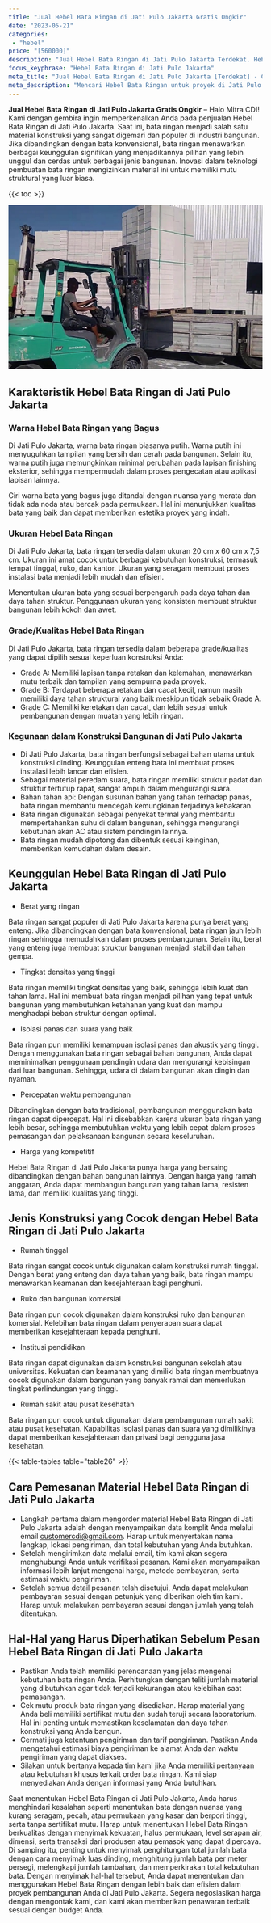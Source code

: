 ```yaml
---
title: "Jual Hebel Bata Ringan di Jati Pulo Jakarta Gratis Ongkir"
date: "2023-05-21"
categories:
 - "hebel"
price: "[560000]"
description: "Jual Hebel Bata Ringan di Jati Pulo Jakarta Terdekat. Hebel Bata Ringan ini sering dipakai dalam proyek pembangunan sebagai bahan bangunan yang tahan lama dan berkualitas. Silakan hubungi kami untuk informasi lebih lanjut."
focus_keyphrase: "Hebel Bata Ringan di Jati Pulo Jakarta"
meta_title: "Jual Hebel Bata Ringan di Jati Pulo Jakarta [Terdekat] - CDI"
meta_description: "Mencari Hebel Bata Ringan untuk proyek di Jati Pulo Jakarta? Kami memiliki Hebel Bata Ringan berkualitas untuk bahan bangunan dinding. Dapatkan penawaran terbaik sekarang."
---
```


**Jual Hebel Bata Ringan di Jati Pulo Jakarta Gratis Ongkir** – Halo Mitra CDI! Kami dengan gembira ingin memperkenalkan Anda pada penjualan Hebel Bata Ringan di Jati Pulo Jakarta. Saat ini, bata ringan menjadi salah satu material konstruksi yang sangat digemari dan populer di industri bangunan. Jika dibandingkan dengan bata konvensional, bata ringan menawarkan berbagai keunggulan signifikan yang menjadikannya pilihan yang lebih unggul dan cerdas untuk berbagai jenis bangunan. Inovasi dalam teknologi pembuatan bata ringan mengizinkan material ini untuk memiliki mutu struktural yang luar biasa.

{{< toc >}}

![Jual Hebel Bata Ringan di Jati Pulo Jakarta Gratis Ongkir](/images/hebel/hebel-bataringan-19.jpg)

## Karakteristik Hebel Bata Ringan di Jati Pulo Jakarta

### Warna Hebel Bata Ringan yang Bagus

Di Jati Pulo Jakarta, warna bata ringan biasanya putih. Warna putih ini menyuguhkan tampilan yang bersih dan cerah pada bangunan. Selain itu, warna putih juga memungkinkan minimal perubahan pada lapisan finishing eksterior, sehingga mempermudah dalam proses pengecatan atau aplikasi lapisan lainnya.

Ciri warna bata yang bagus juga ditandai dengan nuansa yang merata dan tidak ada noda atau bercak pada permukaan. Hal ini menunjukkan kualitas bata yang baik dan dapat memberikan estetika proyek yang indah.

### Ukuran Hebel Bata Ringan

Di Jati Pulo Jakarta, bata ringan tersedia dalam ukuran 20 cm x 60 cm x 7,5 cm. Ukuran ini amat cocok untuk berbagai kebutuhan konstruksi, termasuk tempat tinggal, ruko, dan kantor. Ukuran yang seragam membuat proses instalasi bata menjadi lebih mudah dan efisien.

Menentukan ukuran bata yang sesuai berpengaruh pada daya tahan dan daya tahan struktur. Penggunaan ukuran yang konsisten membuat struktur bangunan lebih kokoh dan awet.

### Grade/Kualitas Hebel Bata Ringan

Di Jati Pulo Jakarta, bata ringan tersedia dalam beberapa grade/kualitas yang dapat dipilih sesuai keperluan konstruksi Anda:

*   Grade A: Memiliki lapisan tanpa retakan dan kelemahan, menawarkan mutu terbaik dan tampilan yang sempurna pada proyek.
*   Grade B: Terdapat beberapa retakan dan cacat kecil, namun masih memiliki daya tahan struktural yang baik meskipun tidak sebaik Grade A.
*   Grade C: Memiliki keretakan dan cacat, dan lebih sesuai untuk pembangunan dengan muatan yang lebih ringan.

### Kegunaan dalam Konstruksi Bangunan di Jati Pulo Jakarta

*   Di Jati Pulo Jakarta, bata ringan berfungsi sebagai bahan utama untuk konstruksi dinding. Keunggulan enteng bata ini membuat proses instalasi lebih lancar dan efisien.
*   Sebagai material peredam suara, bata ringan memiliki struktur padat dan struktur tertutup rapat, sangat ampuh dalam mengurangi suara.
*   Bahan tahan api: Dengan susunan bahan yang tahan terhadap panas, bata ringan membantu mencegah kemungkinan terjadinya kebakaran.
*   Bata ringan digunakan sebagai penyekat termal yang membantu mempertahankan suhu di dalam bangunan, sehingga mengurangi kebutuhan akan AC atau sistem pendingin lainnya.
*   Bata ringan mudah dipotong dan dibentuk sesuai keinginan, memberikan kemudahan dalam desain.

## Keunggulan Hebel Bata Ringan di Jati Pulo Jakarta

*   Berat yang ringan

Bata ringan sangat populer di Jati Pulo Jakarta karena punya berat yang enteng. Jika dibandingkan dengan bata konvensional, bata ringan jauh lebih ringan sehingga memudahkan dalam proses pembangunan. Selain itu, berat yang enteng juga membuat struktur bangunan menjadi stabil dan tahan gempa.
*   Tingkat densitas yang tinggi

Bata ringan memiliki tingkat densitas yang baik, sehingga lebih kuat dan tahan lama. Hal ini membuat bata ringan menjadi pilihan yang tepat untuk bangunan yang membutuhkan ketahanan yang kuat dan mampu menghadapi beban struktur dengan optimal.
*   Isolasi panas dan suara yang baik

Bata ringan pun memiliki kemampuan isolasi panas dan akustik yang tinggi. Dengan menggunakan bata ringan sebagai bahan bangunan, Anda dapat meminimalkan penggunaan pendingin udara dan mengurangi kebisingan dari luar bangunan. Sehingga, udara di dalam bangunan akan dingin dan nyaman.
*   Percepatan waktu pembangunan

Dibandingkan dengan bata tradisional, pembangunan menggunakan bata ringan dapat dipercepat. Hal ini disebabkan karena ukuran bata ringan yang lebih besar, sehingga membutuhkan waktu yang lebih cepat dalam proses pemasangan dan pelaksanaan bangunan secara keseluruhan.
*   Harga yang kompetitif

Hebel Bata Ringan di Jati Pulo Jakarta punya harga yang bersaing dibandingkan dengan bahan bangunan lainnya. Dengan harga yang ramah anggaran, Anda dapat membangun bangunan yang tahan lama, resisten lama, dan memiliki kualitas yang tinggi.

## Jenis Konstruksi yang Cocok dengan Hebel Bata Ringan di Jati Pulo Jakarta

*   Rumah tinggal

Bata ringan sangat cocok untuk digunakan dalam konstruksi rumah tinggal. Dengan berat yang enteng dan daya tahan yang baik, bata ringan mampu menawarkan keamanan dan kesejahteraan bagi penghuni.
*   Ruko dan bangunan komersial

Bata ringan pun cocok digunakan dalam konstruksi ruko dan bangunan komersial. Kelebihan bata ringan dalam penyerapan suara dapat memberikan kesejahteraan kepada penghuni.
*   Institusi pendidikan

Bata ringan dapat digunakan dalam konstruksi bangunan sekolah atau universitas. Kekuatan dan keamanan yang dimiliki bata ringan membuatnya cocok digunakan dalam bangunan yang banyak ramai dan memerlukan tingkat perlindungan yang tinggi.
*   Rumah sakit atau pusat kesehatan

Bata ringan pun cocok untuk digunakan dalam pembangunan rumah sakit atau pusat kesehatan. Kapabilitas isolasi panas dan suara yang dimilikinya dapat memberikan kesejahteraan dan privasi bagi pengguna jasa kesehatan.

{{< table-tables table="table26" >}}

## Cara Pemesanan Material Hebel Bata Ringan di Jati Pulo Jakarta

*   Langkah pertama dalam mengorder material Hebel Bata Ringan di Jati Pulo Jakarta adalah dengan menyampaikan data komplit Anda melalui email customercdi@gmail.com. Harap untuk menyertakan nama lengkap, lokasi pengiriman, dan total kebutuhan yang Anda butuhkan.
*   Setelah mengirimkan data melalui email, tim kami akan segera menghubungi Anda untuk verifikasi pesanan. Kami akan menyampaikan informasi lebih lanjut mengenai harga, metode pembayaran, serta estimasi waktu pengiriman.
*   Setelah semua detail pesanan telah disetujui, Anda dapat melakukan pembayaran sesuai dengan petunjuk yang diberikan oleh tim kami. Harap untuk melakukan pembayaran sesuai dengan jumlah yang telah ditentukan.

## Hal-Hal yang Harus Diperhatikan Sebelum Pesan Hebel Bata Ringan di Jati Pulo Jakarta

*   Pastikan Anda telah memiliki perencanaan yang jelas mengenai kebutuhan bata ringan Anda. Perhitungkan dengan teliti jumlah material yang dibutuhkan agar tidak terjadi kekurangan atau kelebihan saat pemasangan.
*   Cek mutu produk bata ringan yang disediakan. Harap material yang Anda beli memiliki sertifikat mutu dan sudah teruji secara laboratorium. Hal ini penting untuk memastikan keselamatan dan daya tahan konstruksi yang Anda bangun.
*   Cermati juga ketentuan pengiriman dan tarif pengiriman. Pastikan Anda mengetahui estimasi biaya pengiriman ke alamat Anda dan waktu pengiriman yang dapat diakses.
*   Silakan untuk bertanya kepada tim kami jika Anda memiliki pertanyaan atau kebutuhan khusus terkait order bata ringan. Kami siap menyediakan Anda dengan informasi yang Anda butuhkan.

Saat menentukan Hebel Bata Ringan di Jati Pulo Jakarta, Anda harus menghindari kesalahan seperti menentukan bata dengan nuansa yang kurang seragam, pecah, atau permukaan yang kasar dan berpori tinggi, serta tanpa sertifikat mutu. Harap untuk menentukan Hebel Bata Ringan berkualitas dengan menyimak kekuatan, halus permukaan, level serapan air, dimensi, serta transaksi dari produsen atau pemasok yang dapat dipercaya. Di samping itu, penting untuk menyimak penghitungan total jumlah bata dengan cara menyimak luas dinding, menghitung jumlah bata per meter persegi, melengkapi jumlah tambahan, dan memperkirakan total kebutuhan bata. Dengan menyimak hal-hal tersebut, Anda dapat menentukan dan menggunakan Hebel Bata Ringan dengan lebih baik dan efisien dalam proyek pembangunan Anda di Jati Pulo Jakarta. Segera negosiasikan harga dengan mengontak kami, dan kami akan memberikan penawaran terbaik sesuai dengan budget Anda.